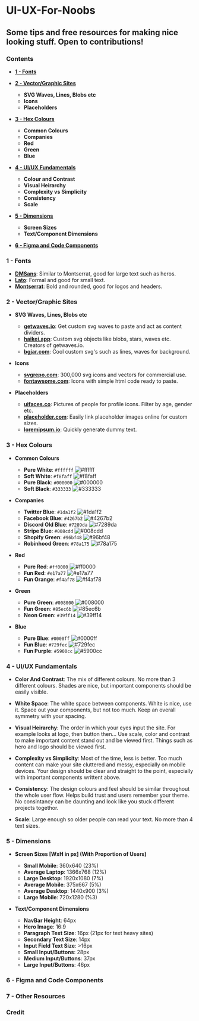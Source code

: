 # UI-UX-For-Noobs

## Some tips and free resources for making nice looking stuff. Open to contributions!

### Contents  
- **[1 - Fonts](#1---fonts)**
 
- **[2 - Vector/Graphic Sites](#2---vectorgraphic-sites)**  
  - **SVG Waves, Lines, Blobs etc**
  - **Icons**  
  - **Placeholders**
 
- **[3 - Hex Colours](#3---hex-colours)**
  - **Common Colours**  
  - **Companies**  
  - **Red**  
  - **Green**  
  - **Blue** 
 
- **[4 - UI/UX Fundamentals](#4---uiux-fundamentals)**  
  - **Colour and Contrast**  
  - **Visual Heirarchy**  
  - **Complexity vs Simplicity**
  - **Consistency**  
  - **Scale**

- **[5 - Dimensions](#5---dimensions)**
  - **Screen Sizes**  
  - **Text/Component Dimensions**

- **[6 - Figma and Code Components]()**
### 1 - Fonts
- **[DMSans](https://fonts.google.com/specimen/DM+Sans)**: Similar to Montserrat, good for large text such as heros.
- **[Lato](https://fonts.google.com/specimen/Lato)**: Formal and good for small text.
- **[Montserrat](https://fonts.google.com/specimen/Montserrat)**: Bold and rounded, good for logos and headers.

### 2 - Vector/Graphic Sites
- **SVG Waves, Lines, Blobs etc**
  - **[getwaves.io](https://getwaves.io/)**: Get custom svg waves to paste and act as content dividers.  
  - **[haikei.app](https://haikei.app/)**: Custom svg objects like blobs, stars, waves etc. Creators of getwaves.io.
  - **[bgjar.com](https://bgjar.com/)**: Cool custom svg's such as lines, waves for background. 

- **Icons**
  - **[svgrepo.com](https://www.svgrepo.com/)**: 300,000 svg icons and vectors for commercial use.  
  - **[fontawsome.com](https://fontawesome.com/)**: Icons with simple html code ready to paste. 

- **Placeholders**
  - **[uifaces.co](https://uifaces.co/)**: Pictures of people for profile icons. Filter by age, gender etc. 
  - **[placeholder.com](https://placeholder.com/)**: Easily link placeholder images online for custom sizes.
  - **[loremipsum.io](https://loremipsum.io/)**: Quickly generate dummy text.

### 3 - Hex Colours  
- **Common Colours**
  - **Pure White**: `#ffffff` ![#ffffff](https://via.placeholder.com/15/ffffff/000000?text=+) 
  - **Soft White**: `#f8faff` ![#f8faff](https://via.placeholder.com/15/f8faff/000000?text=+) 
  - **Pure Black**: `#000000` ![#000000](https://via.placeholder.com/15/000000/000000?text=+) 
  - **Soft Black**: `#333333` ![#333333](https://via.placeholder.com/15/333333/000000?text=+) 
  
- **Companies**  
  - **Twitter Blue**: `#1da1f2` ![#1da1f2](https://via.placeholder.com/15/1da1f2/000000?text=+) 
  - **Facebook Blue**: `#4267b2` ![#4267b2](https://via.placeholder.com/15/4267b2/000000?text=+) 
  - **Discord Old Blue**: `#7289da` ![#7289da](https://via.placeholder.com/15/7289da/000000?text=+) 
  - **Stripe Blue**: `#008cdd` ![#008cdd](https://via.placeholder.com/15/008cdd/000000?text=+) 
  - **Shopify Green**: `#96bf48` ![#96bf48](https://via.placeholder.com/15/96bf48/000000?text=+) 
  - **Robinhood Green**: `#78a175` ![#78a175](https://via.placeholder.com/15/78a175/000000?text=+) 

- **Red**
  - **Pure Red**: `#ff0000` ![#ff0000](https://via.placeholder.com/15/ff0000/000000?text=+) 
  - **Fun Red**: `#e17a77` ![#e17a77](https://via.placeholder.com/15/e17a77/000000?text=+) 
  - **Fun Orange**: `#f4af78` ![#f4af78](https://via.placeholder.com/15/f4af78/000000?text=+) 

- **Green**
  - **Pure Green**: `#008000` ![#008000](https://via.placeholder.com/15/008000/000000?text=+) 
  - **Fun Green**: `#85ec6b` ![#85ec6b](https://via.placeholder.com/15/85ec6b/000000?text=+) 
  - **Neon Green**: `#39ff14` ![#39ff14](https://via.placeholder.com/15/39ff14/000000?text=+) 

- **Blue**
  - **Pure Blue**: `#0000ff` ![#0000ff](https://via.placeholder.com/15/0000ff/000000?text=+) 
  - **Fun Blue**: `#729fec` ![#729fec](https://via.placeholder.com/15/729fec/000000?text=+) 
  - **Fun Purple**: `#5900cc` ![#5900cc](https://via.placeholder.com/15/5900cc/000000?text=+) 

### 4 - UI/UX Fundamentals  
- **Color And Contrast**: The mix of different colours. No more than 3 different colours. Shades are nice, but important components should be easily visible.
- **White Space**: The white space between components. White is nice, use it. Space out your components, but not too much. Keep an overall symmetry with your spacing.  

- **Visual Heirarchy**: The order in which your eyes input the site. For example looks at logo, then button then... Use scale, color and contrast to make important content stand out and be viewed first. Things such as hero and logo should be viewed first.

- **Complexity vs Simplicity**: Most of the time, less is better. Too much content can make your site cluttered and messy, especially on mobile devices. Your design should be clear and straight to the point, especially with important components writtent above.

- **Consistency**: The design colours and feel should be similar throughout the whole user flow. Helps build trust and users remember your theme. No consintancy can be daunting and look like you stuck different projects togethor.  

- **Scale**: Large enough so older people can read your text. No more than 4 text sizes.

### 5 - Dimensions  
- **Screen Sizes [WxH in px] (With Proportion of Users)**
  - **Small Mobile**: 360x640 (23%)
  - **Average Laptop**: 1366x768 (12%)
  - **Large Desktop**: 1920x1080 (7%)
  - **Average Mobile**: 375x667 (5%)
  - **Average Desktop**: 1440x900 (3%)
  - **Large Mobile**: 720x1280 (%3)
 
- **Text/Component Dimensions**
  - **NavBar Height**: 64px
  - **Hero Image**: 16:9
  - **Paragraph Text Size**: 16px (21px for text heavy sites)
  - **Secondary Text Size**: 14px
  - **Input Field Text Size**: >16px
  - **Small Input/Buttons**: 28px
  - **Medium Input/Buttons**: 37px
  - **Large Input/Buttons**: 46px
 
### 6 - Figma and Code Components   

### 7 - Other Resources    

### Credit  

